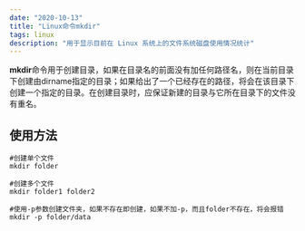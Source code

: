 ```yaml
---
date: "2020-10-13"
title: "Linux命令mkdir"
tags: linux
description: "用于显示目前在 Linux 系统上的文件系统磁盘使用情况统计" 
---
```


**mkdir**命令用于创建目录，如果在目录名的前面没有加任何路径名，则在当前目录下创建由dirname指定的目录；如果给出了一个已经存在的路径，将会在该目录下创建一个指定的目录。在创建目录时，应保证新建的目录与它所在目录下的文件没有重名。 

## 使用方法

``` shell
#创建单个文件
mkdir folder

#创建多个文件
mkdir folder1 folder2

#使用-p参数创建文件夹，如果不存在即创建，如果不加-p，而且folder不存在，将会报错
mkdir -p folder/data
```



